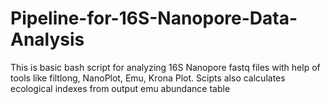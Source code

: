 # Pipeline-for-16S-Nanopore-Data-Analysis
This is basic bash script for analyzing 16S Nanopore fastq files with help of tools like filtlong, NanoPlot, Emu, Krona Plot. Scipts also calculates ecological indexes from output emu abundance table

